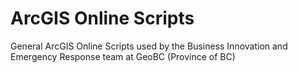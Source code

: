 # ArcGIS Online Scripts
General ArcGIS Online Scripts used by the Business Innovation and Emergency Response team at GeoBC (Province of BC)
